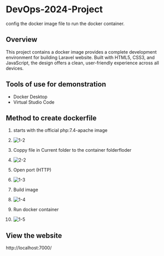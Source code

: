# DevOps-2024-Project
config the docker image file to run the docker container.

## Overview
This project contains a docker image provides a complete development environment for building Laravel website. Built with HTML5, CSS3, and JavaScript, the design offers a clean, user-friendly experience across all devices.

## Tools of use for demonstration
- Docker Desktop
- Virtual Studio Code

## Method to create dockerfile
1. starts with the official php:7.4-apache image
2. ![1-2](https://github.com/user-attachments/assets/8c0f2479-35fb-4fe2-986f-e81212844af2)

3. Coppy file in Current folder to the container folderfloder
4. ![2-2](https://github.com/user-attachments/assets/41a42918-9acb-4906-979d-a3ac4d571abe)

5. Open port (HTTP)
6. ![1-3](https://github.com/user-attachments/assets/f3e374cd-8d25-42d5-aa9b-b96dec70b1e8)

7. Build image
8. ![1-4](https://github.com/user-attachments/assets/ce6bef22-fe1e-47a9-94f8-19d27ad8d3d3)

9. Run docker container
10. ![1-5](https://github.com/user-attachments/assets/409a410f-6c66-403b-a52d-009e912c4319)

## View the website
http://localhost:7000/




